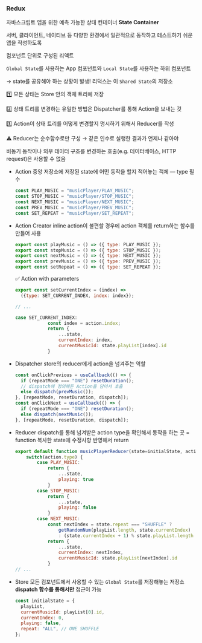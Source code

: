 ### Redux

자바스크립트 앱을 위한 예측 가능한 상태 컨테이너 **State Container**

서버, 클라이언트, 네이티브 등 다양한 환경에서 일관적으로 동작하고 테스트하기 쉬운 앱을 작성하도록

컴포넌트 단위로 구성된 리액트

`Global State`를 사용하는 App 컴포넌트와 `Local State`를 사용하는 하위 컴포넌트

→ state를 공유해야 하는 상황이 발생! 리덕스는 이 `Shared State`의 저장소

1️⃣ 모든 상태는 Store 안의 객체 트리에 저장

2️⃣ 상태 트리를 변경하는 유일한 방법은 Dispatcher를 통해 Action을 보내는 것

3️⃣ Action이 상태 트리를 어떻게 변경할지 명시하기 위해서 Reducer를 작성

⚠️ Reducer는 순수함수로만 구성 → 같은 인수로 실행한 결과가 언제나 같아야

비동기 동작이나 외부 데이터 구조를 변경하는 호출(e.g. 데이터베이스, HTTP request)은 사용할 수 없음

- Action
  중앙 저장소에 저장된 state에 어떤 동작을 할지 적어놓는 객체 — type 필수
  ```jsx
  const PLAY_MUSIC = "musicPlayer/PLAY_MUSIC";
  const STOP_MUSIC = "musicPlayer/STOP_MUSIC";
  const NEXT_MUSIC = "musicPlayer/NEXT_MUSIC";
  const PREV_MUSIC = "musicPlayer/PREV_MUSIC";
  const SET_REPEAT = "musicPlayer/SET_REPEAT";
  ```
- Action Creator
  inline action이 불편할 경우에 action 객체를 return하는 함수를 만들어 사용

  ```jsx
  export const playMusic = () => ({ type: PLAY_MUSIC });
  export const stopMusic = () => ({ type: STOP_MUSIC });
  export const nextMusic = () => ({ type: NEXT_MUSIC });
  export const prevMusic = () => ({ type: PREV_MUSIC });
  export const setRepeat = () => ({ type: SET_REPEAT });
  ```

  ✅ Action with parameters

  ```jsx
  export const setCurrentIndex = (index) =>
  	({type: SET_CURRENT_INDEX, index: index});

  // ...

  case SET_CURRENT_INDEX:
              const index = action.index;
              return {
                  ...state,
                  currentIndex: index,
                  currentMusicId: state.playList[index].id
              }
  ```

- Dispatcher
  store의 reducer에게 action을 넘겨주는 역할

  ```jsx
  const onClickPrevious = useCallback(() => {
    if (repeatMode === "ONE") resetDuration();
    // dispatch에 정의해둔 Action을 담아서 호출
    else dispatch(prevMusic());
  }, [repeatMode, resetDuration, dispatch]);
  const onClickNext = useCallback(() => {
    if (repeatMode === "ONE") resetDuration();
    else dispatch(nextMusic());
  }, [repeatMode, resetDuration, dispatch]);
  ```

- Reducer
  dispatch를 통해 넘겨받은 action type을 확인해서 동작을 하는 곳 = function
  복사한 state에 수정사항 반영해서 return

  ```jsx
  export default function musicPlayerReducer(state=initialState, action) {
      switch(action.type) {
          case PLAY_MUSIC:
              return {
                  ...state,
                  playing: true
              }
          case STOP_MUSIC:
              return {
                  ...state,
                  playing: false
              }
          case NEXT_MUSIC:
              const nextIndex = state.repeat === "SHUFFLE" ?
                  getRandomNum(playList.length, state.currentIndex)
                  : (state.currentIndex + 1) % state.playList.length
              return {
                  ...state,
                  currentIndex: nextIndex,
                  currentMusicId: state.playList[nextIndex].id
              }
  // ...
  ```

- Store
  모든 컴포넌트에서 사용할 수 있는 `Global State`를 저장해놓는 저장소
  **dispatch 함수를 통해서만** 접근이 가능

  ```jsx
  const initialState = {
    playList,
    currentMusicId: playList[0].id,
    currentIndex: 0,
    playing: false,
    repeat: "ALL", // ONE SHUFFLE
  };
  ```
